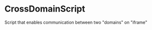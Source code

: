 CrossDomainScript
=================

Script that enables communication between two "domains" on "iframe"